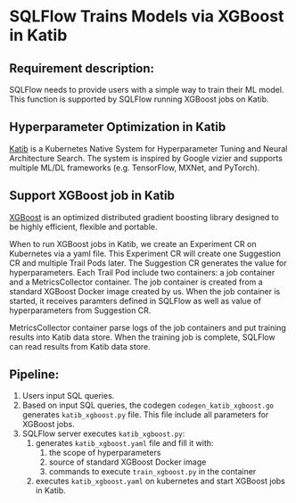 # SQLFlow Trains Models via XGBoost in Katib

## Requirement description:

SQLFlow needs to provide users with a simple way to train their ML model. This function is supported by SQLFlow running XGBoost jobs on Katib.

## Hyperparameter Optimization in Katib

[Katib](https://github.com/kubeflow/katib) is a Kubernetes Native System for Hyperparameter Tuning and Neural Architecture Search. The system is inspired by Google vizier and supports multiple ML/DL frameworks (e.g. TensorFlow, MXNet, and PyTorch).

## Support XGBoost job in Katib

[XGBoost](https://xgboost.readthedocs.io/en/latest/) is an optimized distributed gradient boosting library designed to be highly efficient, flexible and portable. 

When to run XGBoost jobs in Katib, we create an Experiment CR on Kubernetes via a yaml file. This Experiment CR will create one Suggestion CR and multiple Trail Pods later. The Suggestion CR generates the value for hyperparameters. Each Trail Pod include two containers: a job container and a MetricsCollector container. The job container is created from a standard XGBoost Docker image created by us. When the job container is started, it receives paramters defined in SQLFlow as well as value of hyperparameters from Suggestion CR.

MetricsCollector container parse logs of the job containers and put training results into Katib data store. When the training job is complete, SQLFlow can read results from Katib data store.

## Pipeline:

1. Users input SQL queries. 
2. Based on input SQL queries, the codegen `codegen_katib_xgboost.go` generates `katib_xgboost.py` file. This file include all parameters for XGBoost jobs. 
3. SQLFlow server executes `katib_xgboost.py`:
   1. generates `katib_xgboost.yaml` file and fill it with: 
      1. the scope of hyperparameters
      2. source of standard XGBoost Docker image
      3. commands to execute `train_xgboost.py` in the container
   2. executes `katib_xgboost.yaml` on kubernetes and start XGBoost jobs in Katib.

   

